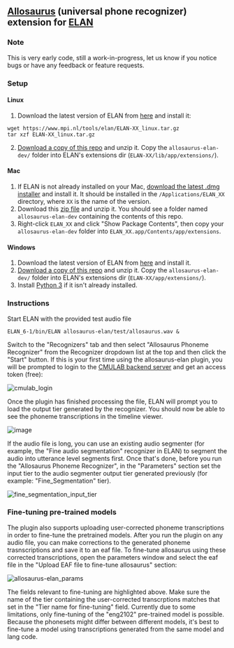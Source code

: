 ## [Allosaurus](https://github.com/xinjli/allosaurus/) (universal phone recognizer) extension for [ELAN](https://archive.mpi.nl/tla/elan)

###  Note

This is very early code, still a work-in-progress, let us know if you notice bugs or have any feedback or feature requests.

### Setup

#### Linux

1. Download the latest version of ELAN from [here](https://archive.mpi.nl/tla/elan/download) and install it:
```
wget https://www.mpi.nl/tools/elan/ELAN-XX_linux.tar.gz
tar xzf ELAN-XX_linux.tar.gz
```

2. [Download a copy of this repo](https://github.com/zaidsheikh/allosaurus-elan/archive/refs/heads/dev.zip) and unzip it. Copy the `allosaurus-elan-dev/` folder into ELAN's extensions dir (`ELAN-XX/lib/app/extensions/`).

#### Mac

1. If ELAN is not already installed on your Mac, [download the latest .dmg installer](https://archive.mpi.nl/tla/elan/download) and install it. It should be installed in the `/Applications/ELAN_XX` directory, where `XX` is the name of the version.
2. Download this [zip file](https://github.com/zaidsheikh/allosaurus-elan/archive/refs/heads/dev.zip) and unzip it. You should see a folder named `allosaurus-elan-dev` containing the contents of this repo.
3. Right-click `ELAN_XX` and click "Show Package Contents", then copy your `allosaurus-elan-dev` folder into `ELAN_XX.app/Contents/app/extensions`.


#### Windows

1. Download the latest version of ELAN from [here](https://archive.mpi.nl/tla/elan/download) and install it.
2. [Download a copy of this repo](https://github.com/zaidsheikh/allosaurus-elan/archive/refs/heads/dev.zip) and unzip it. Copy the `allosaurus-elan-dev/` folder into ELAN's extensions dir (`ELAN-XX/app/extensions/`).
3. Install [Python 3](https://www.python.org/downloads/) if it isn't already installed.


### Instructions

Start ELAN with the provided test audio file

`ELAN_6-1/bin/ELAN allosaurus-elan/test/allosaurus.wav &`

Switch to the "Recognizers" tab and then select "Allosaurus Phoneme Recognizer" from the Recognizer dropdown list at the top and then click the "Start" button.
If this is your first time using the allosaurus-elan plugin, you will be prompted to login to the [CMULAB backend server](https://github.com/neulab/cmulab) and get an access token (free):

![cmulab_login](https://user-images.githubusercontent.com/2358298/144942829-052e3f45-01f2-4f93-8562-2f95b00ec24f.png)

Once the plugin has finished processing the file, ELAN will prompt you to load the output tier generated by the recognizer. You should now be able to see the phoneme transcriptions in the timeline viewer.

![image](https://user-images.githubusercontent.com/2358298/124541645-da0adf80-ddef-11eb-8bb6-4a26713545a6.png)

If the audio file is long, you can use an existing audio segmenter (for example, the "Fine audio segmentation" recognizer in ELAN) to segment the audio into utterance level segments first. Once that's done, before you run the "Allosaurus Phoneme Recognizer", in the "Parameters" section set the input tier to the audio segmenter output tier generated previously (for example: "Fine_Segmentation" tier).

![fine_segmentation_input_tier](https://user-images.githubusercontent.com/2358298/126795420-00efc527-d2b8-40c2-8122-0cb37c4c1cfb.png)


### Fine-tuning pre-trained models

The plugin also supports uploading user-corrected phoneme transcriptions in order to fine-tune the pretrained models. After you run the plugin on any audio file, you can make corrections to the generated phoneme trasnscriptions and save it to an eaf file. To fine-tune allosaurus using these corrected transcriptions, open the parameters window and select the eaf file in the "Upload EAF file to fine-tune allosaurus" section:

![allosaurus-elan_params](https://user-images.githubusercontent.com/2358298/144940955-880700ef-bdfb-4721-b935-6684f1f71782.png)

The fields relevant to fine-tuning are highlighted above. Make sure the name of the tier containing the user-corrected transcrptions matches that set in the "Tier name for fine-tuning" field. Currently due to some limitations, only fine-tuning of the "eng2102" pre-trained model is possible. Because the phonesets might differ between different models, it's best to fine-tune a model using transcriptions generated from the same model and lang code.


